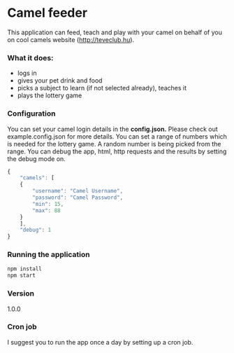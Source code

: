 # Camel feeder

This application can feed, teach and play with your camel on behalf of you on cool camels website (http://teveclub.hu).

### What it does:
* logs in
* gives your pet drink and food
* picks a subject to learn (if not selected already), teaches it
* plays the lottery game

### Configuration

You can set your camel login details in the **config.json.** Please check out example.config.json for more details. You can set a range of numbers which  is needed for the lottery game. A random number is being picked from the range. You can debug the app, html, http requests and the results by setting the debug mode on.
```js
{
    "camels": [
    {
        "username": "Camel Username",
        "password": "Camel Password",
        "min": 15,
        "max": 88
    }
    ],
    "debug": 1
}
```
### Running the application
```sh
npm install
npm start
```

### Version
1.0.0

### Cron job
I suggest you to run the app once a day by setting up a cron job.
